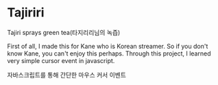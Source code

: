 # Tajiriri
Tajiri sprays green tea(타지리리님의 녹즙)

First of all, I made this for Kane who is Korean streamer.
So if you don't know Kane, you can't enjoy this perhaps.
Through this project, I learned very simple cursor event in javascript.

자바스크립트를 통해 간단한 마우스 커서 이벤트
